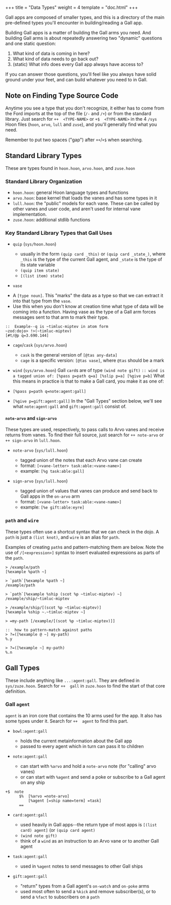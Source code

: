 +++
title = "Data Types"
weight = 4
template = "doc.html"
+++

Gall apps are composed of smaller types, and this is a directory of the main
pre-defined types you'll encounter in building/reading a Gall app.

Building Gall apps is a matter of building the Gall arms you need. And building
Gall arms is about repeatedly answering two "dynamic" questions and one static
question:
1. What kind of data is coming in here?
2. What kind of data needs to go back out?
3. (static) What info does every Gall app always have access to?

If you can answer those questions, you'll feel like you always have solid ground
under your feet, and can build whatever you need to in Gall.

## Note on Finding Type Source Code
Anytime you see a type that you don't recognize, it either has to come from the
Ford imports at the top of the file (`/-` and `/+`) or from the standard
library. Just search for `++  <TYPE-NAME>` or `+$  <TYPE-NAME>` in the 4 `/sys`
Hoon files (`hoon`, `arvo`, `lull` and `zuse`), and you'll generally find what
you need.

Remember to put two spaces ("gap") after `++`/`+$` when searching.

## Standard Library Types
These are types found in `hoon.hoon`, `arvo.hoon`, and `zuse.hoon`

### Standard Library Organization
* `hoon.hoon`: general Hoon language types and functions
* `arvo.hoon`: base kernel that loads the vanes and has some types in it
* `lull.hoon`: the "public" models for each vane. These can be called by other
  vanes and user code, and aren't used for internal vane implementation.
* `zuse.hoon`: additional stdlib functions

### Key Standard Library Types that Gall Uses
* `quip` (`sys/hoon.hoon`)
  - usually in the form `(quip card _this)` or `(quip card _state_)`, where
    `_this` is the type of the current Gall agent, and `_state` is the type of
    its state variable
  - `(quip item state)`
  - `[(list item) state]`

* `vase`
- A `[type noun]`. This "marks" the data as a type so that we can extract it
  into that type from the `vase`.
- Use this when you don't know at creation time what type of data will be coming into a function. Having vase as the type of a Gall arm forces messages sent to that arm to mark their type.
```
::  Example--q is ~timluc-miptev in atom form
~zod:dojo> !>(~timluc-miptev)
[#t/@p q=3.690.144]
```

* `cage`/`cask` (`sys/arvo.hoon`)
  - `cask` is the general version of `[@tas any-data]`
  - `cage` is a specific version: `[@tas vase]`, where `@tas` should be a mark

* `wind` (`sys/arvo.hoon`) Gall `card`s are of type `(wind note gift)` ``` ::
wind is a tagged union of: [%pass p=path q=a] [%slip p=a] [%give p=b] ``` What
this means in practice is that to make a Gall card, you make it as one of:
* `[%pass p=path q=note:agent:gall]`
* `[%give p=gift:agent:gall]` In the "Gall Types" section below, we'll see what
`note:agent:gall` and `gift:agent:gall` consist of.

#### `note-arvo` and `sign-arvo`
These types are used, respectively, to pass calls to Arvo vanes and receive
returns from vanes. To find their full source, just search for `++ note-arvo` or
`++ sign-arvo` in `lull.hoon`.
* `note-arvo` (`sys/lull.hoon`)
  - tagged union of the notes that each Arvo vane can create
  - format: `[<vane-letter> task:able:<vane-name>]`
  - example: `[%g task:able:gall]`

* `sign-arvo` (`sys/lull.hoon`)
  - tagged union of values that vanes can produce and send back to Gall apps in
    the `on-arvo` arm
  - format: `[<vane-letter> task:able:<vane-name>]`
  - example: `[%e gift:able:eyre]`
  
### `path` and `wire`
These types often use a shortcut syntax that we can check in the dojo. A `path`
is just a `(list knot)`, and `wire` is an alias for `path`.

Examples of creating `path`s and pattern-matching them are below. Note the use of `/[<expression>]` syntax to insert evaluated expressions as parts of the `path`.
```
> /example/path
[%example %path ~]

> `path`[%example %path ~]
/example/path

> `path`[%example %ship (scot %p ~timluc-miptev) ~]
/example/ship/~timluc-miptev

> /example/ship/[(scot %p ~timluc-miptev)]
[%example %ship ~.~timluc-miptev ~]

> =my-path [/example/[(scot %p ~timluc-miptev)]]

::  how to pattern-match against paths
> ?=([%example @ ~] my-path)
%.y

> ?=([%example ~] my-path)
%.n
```

## Gall Types
These include anything like `...:agent:gall`. They are defined in
`sys/zuze.hoon`. Search for `++  gall` in `zuze.hoon` to find the start of that
core definition.

### Gall `agent`
`agent` is an iron core that contains the 10 arms used for the app. It also has
some types under it. Search for `++  agent` to find this part.

* `bowl:agent:gall`
  - holds the current metainformation about the Gall app
  - passed to every agent which in turn can pass it to children

* `note:agent:gall`
  - can start with `%arvo` and hold a `note-arvo` note (for "calling" arvo
    vanes)
  - or can start with `%agent` and send a poke or subscribe to a Gall agent on any ship
```hoon
+$  note
      $%  [%arvo =note-arvo]
          [%agent [=ship name=term] =task]
      ==
```
 * `card:agent:gall`
   - used heavily in Gall apps--the return type of most apps is `[(list card)
     agent]` (or `(quip card agent)`
   - `(wind note gift)`
   - think of a `wind` as an instruction to an Arvo vane or to another Gall
     agent

* `task:agent:gall`
  - used in `%agent` notes to send messages to other Gall ships  

* `gift:agent:gall`
  - "return" types from a Gall agent's `on-watch` and `on-poke` arms
  - used most often to send a `%kick` and remove subscriber(s), or to send a
    `%fact` to subscribers on a `path`

